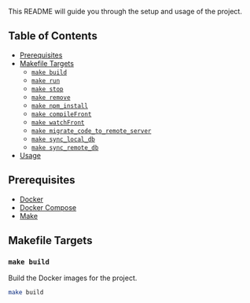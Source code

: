This README will guide you through the setup and usage of the project.

## Table of Contents

- [Prerequisites](#prerequisites)
- [Makefile Targets](#makefile-targets)
  - [`make build`](#make-build)
  - [`make run`](#make-run)
  - [`make stop`](#make-stop)
  - [`make remove`](#make-remove)
  - [`make npm_install`](#make-npm_install)
  - [`make compileFront`](#make-compilefront)
  - [`make watchFront`](#make-watchfront)
  - [`make migrate_code_to_remote_server`](#make-migrate_code_to_remote_server)
  - [`make sync_local_db`](#make-sync_local_db)
  - [`make sync_remote_db`](#make-sync_remote_db)
- [Usage](#usage)

## Prerequisites

- [Docker](https://www.docker.com/get-started)
- [Docker Compose](https://docs.docker.com/compose/install/)
- [Make](https://www.gnu.org/software/make/)

## Makefile Targets

### `make build`
Build the Docker images for the project.

```sh
make build

